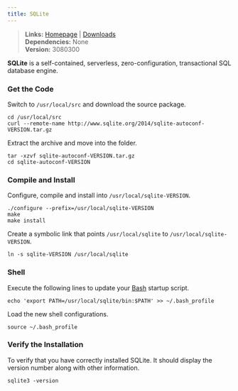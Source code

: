 ```yaml
---
title: SQLite
---
```



> **Links:** [Homepage](http://www.sqlite.org/) | [Downloads](http://www.sqlite.org/download.html)  
> **Dependencies:** None  
> **Version:** <span id="version">3080300</span>


**SQLite** is a self-contained, serverless, zero-configuration, transactional SQL database engine.


### Get the Code

Switch to `/usr/local/src` and download the source package.

	cd /usr/local/src
	curl --remote-name http://www.sqlite.org/2014/sqlite-autoconf-VERSION.tar.gz

Extract the archive and move into the folder.

	tar -xzvf sqlite-autoconf-VERSION.tar.gz
	cd sqlite-autoconf-VERSION


### Compile and Install

Configure, compile and install into `/usr/local/sqlite-VERSION`.

	./configure --prefix=/usr/local/sqlite-VERSION
	make
	make install

Create a symbolic link that points `/usr/local/sqlite` to `/usr/local/sqlite-VERSION`.

	ln -s sqlite-VERSION /usr/local/sqlite


### Shell

Execute the following lines to update your [Bash](http://en.wikipedia.org/wiki/Bash_%28Unix_shell%29) startup script.

	echo 'export PATH=/usr/local/sqlite/bin:$PATH' >> ~/.bash_profile

Load the new shell configurations.

	source ~/.bash_profile


### Verify the Installation

To verify that you have correctly installed SQLite. It should display the version number along with other information.

	sqlite3 -version
